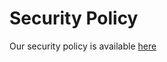 # Security Policy

Our security policy is available [here](https://www.dailymotion.com/.well-known/security.txt)
